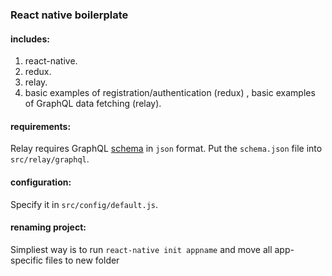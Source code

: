 ### React native boilerplate

#### includes:

1. react-native.
2. redux.
3. relay.
4. basic examples of registration/authentication (redux) ,
basic examples of GraphQL data fetching (relay).

#### requirements:
Relay requires GraphQL [schema](https://facebook.github.io/relay/docs/guides-babel-plugin.html) in `json` format. Put
the `schema.json` file into `src/relay/graphql`.

#### configuration:
Specify it in `src/config/default.js`.

#### renaming project:
Simpliest way is to run `react-native init appname`
 and move all app-specific files to new folder